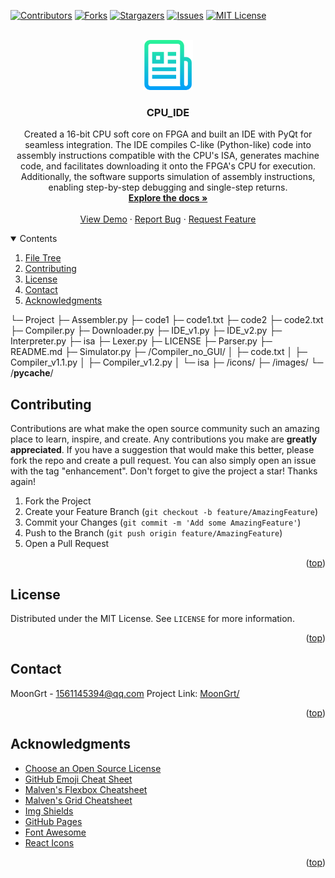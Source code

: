 <div id="top"></div>

[![Contributors][contributors-shield]][contributors-url]
[![Forks][forks-shield]][forks-url]
[![Stargazers][stars-shield]][stars-url]
[![Issues][issues-shield]][issues-url]
[![MIT License][license-shield]][license-url]


<!-- PROJECT LOGO -->
<br />
<div align="center">
	<a href="https://github.com/MoonGrt/CPU_IDE">
	<img src="images/logo.png" alt="Logo" width="80" height="80">
	</a>
<h3 align="center">CPU_IDE</h3>
	<p align="center">
	Created a 16-bit CPU soft core on FPGA and built an IDE with PyQt for seamless integration. The IDE compiles C-like (Python-like) code into assembly instructions compatible with the CPU's ISA, generates machine code, and facilitates downloading it onto the FPGA's CPU for execution. Additionally, the software supports simulation of assembly instructions, enabling step-by-step debugging and single-step returns. 
	<br />
	<a href="https://github.com/MoonGrt/CPU_IDE"><strong>Explore the docs »</strong></a>
	<br />
	<br />
	<a href="https://github.com/MoonGrt/CPU_IDE">View Demo</a>
	·
	<a href="https://github.com/MoonGrt/CPU_IDE/issues">Report Bug</a>
	·
	<a href="https://github.com/MoonGrt/CPU_IDE/issues">Request Feature</a>
	</p>
</div>


<!-- CONTENTS -->
<details open>
  <summary>Contents</summary>
  <ol>
    <li><a href="#file-tree">File Tree</a></li>
    <li><a href="#contributing">Contributing</a></li>
    <li><a href="#license">License</a></li>
    <li><a href="#contact">Contact</a></li>
    <li><a href="#acknowledgments">Acknowledgments</a></li>
  </ol>
</details>

└─ Project
  ├─ Assembler.py
  ├─ code1
  ├─ code1.txt
  ├─ code2
  ├─ code2.txt
  ├─ Compiler.py
  ├─ Downloader.py
  ├─ IDE_v1.py
  ├─ IDE_v2.py
  ├─ Interpreter.py
  ├─ isa
  ├─ Lexer.py
  ├─ LICENSE
  ├─ Parser.py
  ├─ README.md
  ├─ Simulator.py
  ├─ /Compiler_no_GUI/
  │ ├─ code.txt
  │ ├─ Compiler_v1.1.py
  │ ├─ Compiler_v1.2.py
  │ └─ isa
  ├─ /icons/
  ├─ /images/
  └─ /__pycache__/
<!-- CONTRIBUTING -->
## Contributing
Contributions are what make the open source community such an amazing place to learn, inspire, and create. Any contributions you make are **greatly appreciated**.
If you have a suggestion that would make this better, please fork the repo and create a pull request. You can also simply open an issue with the tag "enhancement".
Don't forget to give the project a star! Thanks again!
1. Fork the Project
2. Create your Feature Branch (`git checkout -b feature/AmazingFeature`)
3. Commit your Changes (`git commit -m 'Add some AmazingFeature'`)
4. Push to the Branch (`git push origin feature/AmazingFeature`)
5. Open a Pull Request
<p align="right">(<a href="#top">top</a>)</p>


<!-- LICENSE -->
## License
Distributed under the MIT License. See `LICENSE` for more information.
<p align="right">(<a href="#top">top</a>)</p>


<!-- CONTACT -->
## Contact
MoonGrt - 1561145394@qq.com
Project Link: [MoonGrt/](https://github.com/MoonGrt/)
<p align="right">(<a href="#top">top</a>)</p>


<!-- ACKNOWLEDGMENTS -->
## Acknowledgments
* [Choose an Open Source License](https://choosealicense.com)
* [GitHub Emoji Cheat Sheet](https://www.webpagefx.com/tools/emoji-cheat-sheet)
* [Malven's Flexbox Cheatsheet](https://flexbox.malven.co/)
* [Malven's Grid Cheatsheet](https://grid.malven.co/)
* [Img Shields](https://shields.io)
* [GitHub Pages](https://pages.github.com)
* [Font Awesome](https://fontawesome.com)
* [React Icons](https://react-icons.github.io/react-icons/search)   
<p align="right">(<a href="#top">top</a>)</p>


<!-- MARKDOWN LINKS & IMAGES -->
<!-- https://www.markdownguide.org/basic-syntax/#reference-style-links -->
[contributors-shield]: https://img.shields.io/github/contributors/MoonGrt/CPU_IDE.svg?style=for-the-badge
[contributors-url]: https://github.com/MoonGrt/CPU_IDE/graphs/contributors
[forks-shield]: https://img.shields.io/github/forks/MoonGrt/CPU_IDE.svg?style=for-the-badge
[forks-url]: https://github.com/MoonGrt/CPU_IDE/network/members
[stars-shield]: https://img.shields.io/github/stars/MoonGrt/CPU_IDE.svg?style=for-the-badge
[stars-url]: https://github.com/MoonGrt/CPU_IDE/stargazers
[issues-shield]: https://img.shields.io/github/issues/MoonGrt/CPU_IDE.svg?style=for-the-badge
[issues-url]: https://github.com/MoonGrt/CPU_IDE/issues
[license-shield]: https://img.shields.io/github/license/MoonGrt/CPU_IDE.svg?style=for-the-badge
[license-url]: https://github.com/MoonGrt/CPU_IDE/blob/master/LICENSE

